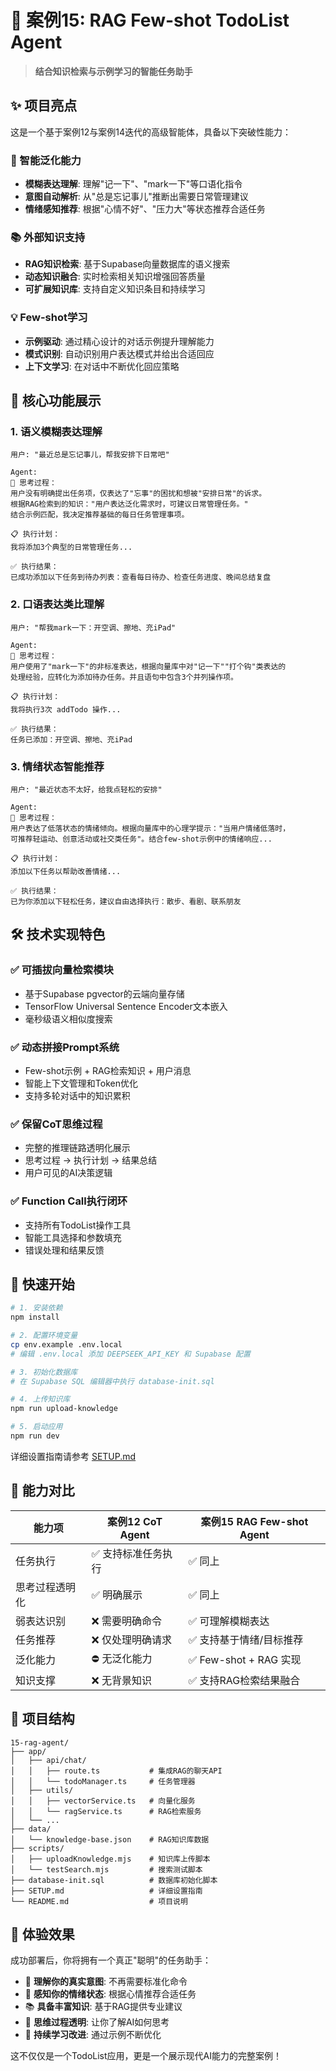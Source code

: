 # 🚀 案例15: RAG Few-shot TodoList Agent

> **结合知识检索与示例学习的智能任务助手**

## ✨ 项目亮点

这是一个基于案例12与案例14迭代的高级智能体，具备以下突破性能力：

### 🧠 智能泛化能力
- **模糊表达理解**: 理解"记一下"、"mark一下"等口语化指令
- **意图自动解析**: 从"总是忘记事儿"推断出需要日常管理建议
- **情绪感知推荐**: 根据"心情不好"、"压力大"等状态推荐合适任务

### 📚 外部知识支持  
- **RAG知识检索**: 基于Supabase向量数据库的语义搜索
- **动态知识融合**: 实时检索相关知识增强回答质量
- **可扩展知识库**: 支持自定义知识条目和持续学习

### 💡 Few-shot学习
- **示例驱动**: 通过精心设计的对话示例提升理解能力
- **模式识别**: 自动识别用户表达模式并给出合适回应
- **上下文学习**: 在对话中不断优化回应策略

## 🎯 核心功能展示

### 1. 语义模糊表达理解
```
用户: "最近总是忘记事儿，帮我安排下日常吧"

Agent: 
🧠 思考过程：
用户没有明确提出任务项，仅表达了"忘事"的困扰和想被"安排日常"的诉求。
根据RAG检索到的知识："用户表达泛化需求时，可建议日常管理任务。"
结合示例匹配，我决定推荐基础的每日任务管理事项。

📋 执行计划：
我将添加3个典型的日常管理任务...

✅ 执行结果：
已成功添加以下任务到待办列表：查看每日待办、检查任务进度、晚间总结复盘
```

### 2. 口语表达类比理解
```
用户: "帮我mark一下：开空调、擦地、充iPad"

Agent:
🧠 思考过程：
用户使用了"mark一下"的非标准表达，根据向量库中对"记一下""打个钩"类表达的
处理经验，应转化为添加待办任务。并且语句中包含3个并列操作项。

📋 执行计划：
我将执行3次 addTodo 操作...

✅ 执行结果：
任务已添加：开空调、擦地、充iPad
```

### 3. 情绪状态智能推荐
```
用户: "最近状态不太好，给我点轻松的安排"

Agent:
🧠 思考过程：
用户表达了低落状态的情绪倾向。根据向量库中的心理学提示："当用户情绪低落时，
可推荐轻运动、创意活动或社交类任务"。结合few-shot示例中的情绪响应...

📋 执行计划：
添加以下任务以帮助改善情绪...

✅ 执行结果：
已为你添加以下轻松任务，建议自由选择执行：散步、看剧、联系朋友
```

## 🛠️ 技术实现特色

### ✅ 可插拔向量检索模块
- 基于Supabase pgvector的云端向量存储
- TensorFlow Universal Sentence Encoder文本嵌入
- 毫秒级语义相似度搜索

### ✅ 动态拼接Prompt系统
- Few-shot示例 + RAG检索知识 + 用户消息
- 智能上下文管理和Token优化
- 支持多轮对话中的知识累积

### ✅ 保留CoT思维过程
- 完整的推理链路透明化展示
- 思考过程 → 执行计划 → 结果总结
- 用户可见的AI决策逻辑

### ✅ Function Call执行闭环
- 支持所有TodoList操作工具
- 智能工具选择和参数填充
- 错误处理和结果反馈

## 🚀 快速开始

```bash
# 1. 安装依赖
npm install

# 2. 配置环境变量
cp env.example .env.local
# 编辑 .env.local 添加 DEEPSEEK_API_KEY 和 Supabase 配置

# 3. 初始化数据库
# 在 Supabase SQL 编辑器中执行 database-init.sql

# 4. 上传知识库
npm run upload-knowledge

# 5. 启动应用
npm run dev
```

详细设置指南请参考 [SETUP.md](./SETUP.md)

## 🌟 能力对比

| 能力项 | 案例12 CoT Agent | 案例15 RAG Few-shot Agent |
|--------|------------------|---------------------------|
| 任务执行 | ✅ 支持标准任务执行 | ✅ 同上 |
| 思考过程透明化 | ✅ 明确展示 | ✅ 同上 |
| 弱表达识别 | ❌ 需要明确命令 | ✅ 可理解模糊表达 |
| 任务推荐 | ❌ 仅处理明确请求 | ✅ 支持基于情绪/目标推荐 |
| 泛化能力 | ⛔️ 无泛化能力 | ✅ Few-shot + RAG 实现 |
| 知识支撑 | ❌ 无背景知识 | ✅ 支持RAG检索结果融合 |

## 📁 项目结构

```
15-rag-agent/
├── app/
│   ├── api/chat/
│   │   ├── route.ts           # 集成RAG的聊天API
│   │   └── todoManager.ts     # 任务管理器
│   ├── utils/
│   │   ├── vectorService.ts   # 向量化服务
│   │   └── ragService.ts      # RAG检索服务
│   └── ...
├── data/
│   └── knowledge-base.json    # RAG知识库数据
├── scripts/
│   ├── uploadKnowledge.mjs    # 知识库上传脚本
│   └── testSearch.mjs         # 搜索测试脚本
├── database-init.sql          # 数据库初始化脚本
├── SETUP.md                   # 详细设置指南
└── README.md                  # 项目说明
```

## 🎉 体验效果

成功部署后，你将拥有一个真正"聪明"的任务助手：

- 🎯 **理解你的真实意图**: 不再需要标准化命令
- 🧠 **感知你的情绪状态**: 根据心情推荐合适任务  
- 📚 **具备丰富知识**: 基于RAG提供专业建议
- 💭 **思维过程透明**: 让你了解AI如何思考
- 🔄 **持续学习改进**: 通过示例不断优化

这不仅仅是一个TodoList应用，更是一个展示现代AI能力的完整案例！
